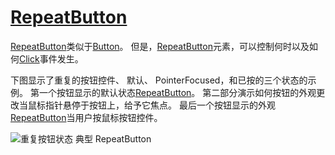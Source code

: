 # [RepeatButton](https://docs.microsoft.com/en-us/dotnet/framework/wpf/controls/repeatbutton)

[RepeatButton](https://docs.microsoft.com/zh-cn/dotnet/api/system.windows.controls.primitives.repeatbutton)类似于[Button](https://docs.microsoft.com/zh-cn/dotnet/api/system.windows.controls.button)。 但是，[RepeatButton](https://docs.microsoft.com/zh-cn/dotnet/api/system.windows.controls.primitives.repeatbutton)元素，可以控制何时以及如何[Click](https://docs.microsoft.com/zh-cn/dotnet/api/system.windows.controls.primitives.buttonbase.click)事件发生。

下图显示了重复的按钮控件、 默认、 PointerFocused，和已按的三个状态的示例。 第一个按钮显示的默认状态[RepeatButton](https://docs.microsoft.com/zh-cn/dotnet/api/system.windows.controls.primitives.repeatbutton)。 第二部分演示如何按钮的外观更改当鼠标指针悬停于按钮上，给予它焦点。 最后一个按钮显示的外观[RepeatButton](https://docs.microsoft.com/zh-cn/dotnet/api/system.windows.controls.primitives.repeatbutton)当用户按鼠标按钮控件。

![重复按钮状态](https://docs.microsoft.com/zh-cn/dotnet/framework/wpf/controls/media/ss-ctl-repeatbutton.png)
典型 RepeatButton

